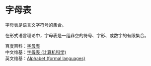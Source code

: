 # 字母表

字母表是语言文字符号的集合。

在形式语言理论中，字母表是一组非空的符号、字形、或数字的有限集合。

百度百科：[字母表](https://baike.baidu.com/item/字母表/1314769)  
中文维基：[字母表 (计算机科学)](<https://zh.wikipedia.org/wiki/字母表_(计算机科学)>)  
英文维基：[Alphabet (formal languages)](<https://en.wikipedia.org/wiki/Alphabet_(formal_languages)>)
